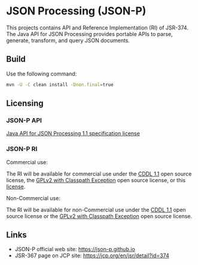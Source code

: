 # JSON Processing (JSON-P)

This projects contains API and Reference Implementation (RI) of JSR-374. 
The Java API for JSON Processing provides portable APIs to parse, generate, transform, and query JSON documents.

## Build
Use the following command:
```bash 
mvn -U -C clean install -Dnon.final=true
```

## Licensing

### JSON-P API
[Java API for JSON Processing 1.1 specification license](https://jcp.org/aboutJava/communityprocess/licenses/jsr374/JSR_374-Spec-Java_API_for_JSON_Proc-1.1-11.25.14.pdf)

### JSON-P RI

Commercial use:

The RI will be available for commercial use under the [CDDL 1.1](http://glassfish.java.net/public/CDDL+GPL_1_1.html) open source license, the [GPLv2 with Classpath Exception](http://glassfish.java.net/public/CDDL+GPL_1_1.html) open source license, or this [license](https://jcp.org/aboutJava/communityprocess/licenses/jsr374/OCSL-JSR_374-Java_API_for_JSON_Processing-1.1-AttachD-11.25.14.pdf).

Non-Commercial use:

The RI will be available for non-Commercial use under the [CDDL 1.1](http://glassfish.java.net/public/CDDL+GPL_1_1.html) open source license or the [GPLv2 with Classpath Exception](http://glassfish.java.net/public/CDDL+GPL_1_1.html) open source license.


## Links
- JSON-P official web site: https://json-p.github.io
- JSR-367 page on JCP site: https://jcp.org/en/jsr/detail?id=374